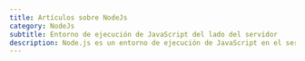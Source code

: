 ```yaml
---
title: Artículos sobre NodeJs
category: NodeJs
subtitle: Entorno de ejecución de JavaScript del lado del servidor
description: Node.js es un entorno de ejecución de JavaScript en el servidor que permite a los desarrolladores escribir código JavaScript para crear aplicaciones y servicios web.
---
```

